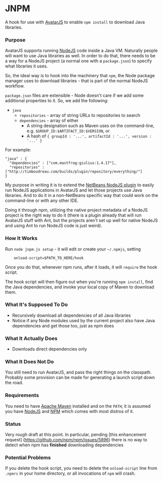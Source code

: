 JNPM
==============

A hook for use with [AvatarJS](https://avatar-js.java.net/) to enable `npm install`
to download Java libraries.

### Purpose

AvatarJS supports running [NodeJS](http://nodejs.org) code inside a Java VM.  Naturally people will
want to use Java libraries as well.  In order to do that, there needs to be a 
way for a NodeJS project (a normal one with a `package.json`) to specify what
libraries it uses.

So, the ideal way is to hook into the machinery that `npm`, the Node package 
manager uses to download libraries - that is part of the normal NodeJS workflow.

`package.json` files are extensible - Node doesn't care if we add some additional
properties to it.  So, we add the following:

 * `java`
    * `repositories` - array of string URLs to repositories to search
    * `dependencies` - array of either
        * A string designation such as Maven uses on the command-line, e.g. `$GROUP_ID:$ARTIFACT_ID:$VERSION`, or
        * A hash of `{ groupId : '...', artifactId : '...', version : '...' }`

For example:

    "java" : {
      "dependencies" : ["com.mastfrog:giulius:1.4.17"],
      "repositories" : ["http://timboudreau.com/builds/plugin/repository/everything/"]
    }

My purpose in writing it is to extend the [NetBeans NodeJS plugin](https://github.com/timboudreau/nb-nodejs) to easily
run NodeJS applications in AvatarJS and let those projects use Java libraries.  And to do it
in a non-NetBeans specific way that could work on the command-line or with any other IDE.

Doing it through npm, utilizing the native project metadata of a NodeJS project
is the right way to do it (there is a plugin already that will run AvatarJS stuff
with Ant, but the projects aren't set up well for native NodeJS and using Ant to
run NodeJS code is just weird).

### How It Works

Run `node jnpm.js setup` - it will edit or create your `~/.npmjs`, setting

        onload-script=$PATH_TO_HERE/hook

Once you do that, whenever npm runs, after it loads, it will `require` the hook script.

The hook script will then figure out when you're running `npm install`, find the
Java dependencies, and invoke your local copy of Maven to download them.

### What It's Supposed To Do

 * Recursively download all dependencies of all Java libraries
 * Notice if any Node modules used by the current project also have Java
dependencies and get those too, just as npm does

### What It Actually Does

 * Downloads direct dependencies only

### What It Does Not Do

You still need to run AvatarJS, and pass the right things on the classpath.
Probably some provision can be made for generating a launch script down the 
road.

### Requirements

You need to have [Apache Maven](http://maven.apache.org) installed and on the `PATH`;
it is assumed you have [NodeJS](http://nodejs.org) and [NPM](http://npmjs.org) which
comes with most distros of it.

### Status

Very rough draft at this point.  In particular, pending 
[this enhancement request] (https://github.com/npm/npm/issues/5896) there is no
way to detect when npm has **finished** downloading dependencies

### Potential Problems

If you delete the hook script, you need to delete the `onload-script` line from
`.npmrc` in your home directory, or all invocations of `npm` will crash.
